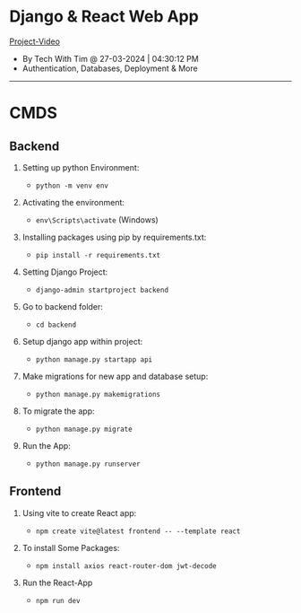 # Django & React Web App

[Project-Video](https://youtu.be/c-QsfbznSXI)

- By Tech With Tim @ 27-03-2024 | 04:30:12 PM
- Authentication, Databases, Deployment & More

---

# CMDS
##  Backend
1. Setting up python Environment:
    - `python -m venv env`

2.  Activating the environment: 
    - `env\Scripts\activate` (Windows)

3.  Installing packages using pip by requirements.txt:
    - `pip install -r requirements.txt`

3. Setting Django Project:
    - `django-admin startproject backend`

4. Go to backend folder:
    - `cd backend`

5. Setup django app within project:
    - `python manage.py startapp api`

6. Make migrations for new app and database setup:
    - `python manage.py makemigrations`

7. To migrate the app:
    - `python manage.py migrate`

8. Run the App:
    - `python manage.py runserver`


## Frontend
1. Using vite to create React app:
    - `npm create vite@latest frontend -- --template react`

2. To install Some Packages:
    - `npm install axios react-router-dom jwt-decode`

3. Run the React-App
    - `npm run dev`